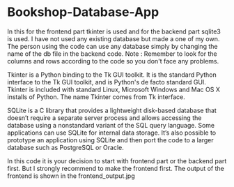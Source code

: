 # Bookshop-Database-App

In this for the frontend part tkinter is used and for the backend part sqlite3 is used. I have not used any existing database but made a one of my own. The person using the code can use any database simply by changing the name of the db file in the backend code. Note : Remember to look for the columns and  rows according to the code so you don't face any problems.


Tkinter is a Python binding to the Tk GUI toolkit. It is the standard Python interface to the Tk GUI toolkit, and is Python's de facto standard GUI. Tkinter is 
included with standard Linux, Microsoft Windows and Mac OS X installs of Python. The name Tkinter comes from Tk interface.


SQLite is a C library that provides a lightweight disk-based database that doesn’t require a separate server process and allows accessing the database using a nonstandard variant of the SQL query language. Some applications can use SQLite for internal data storage. It’s also possible to prototype an application using SQLite and then port the code to a larger database such as PostgreSQL or Oracle.

In this code it is your decision to start with frontend part or the backend part first. But I strongly recommend to make the frontend first.  The output of the frontend is shown in the frontend_output.jpg
